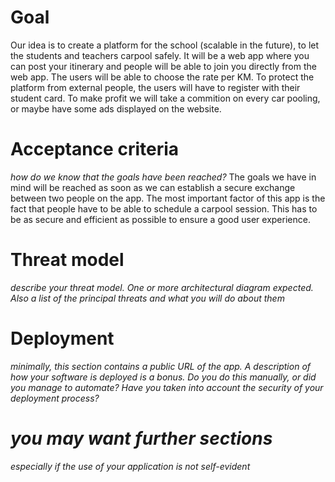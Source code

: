 # Goal
Our idea is to create a platform for the school (scalable in the future), to let the students and teachers carpool safely. 
It will be a web app where you can post your itinerary and people will be able to join you directly from the web app.
The users will be able to choose the rate per KM.
To protect the platform from external people, the users will have to register with their student card.
To make profit we will take a commition on every car pooling, or maybe have some ads displayed on the website.
# Acceptance criteria
*how do we know that the goals have been reached?*
The goals we have in mind will be reached as soon as we can establish a secure exchange between two people on the app. The most important factor of this app is the fact that people have to be able to schedule a carpool session. This has to be as secure and efficient as possible to ensure a good user experience. 
# Threat model
*describe your threat model. One or more architectural diagram expected. Also a list of the principal threats and what you will do about them*
# Deployment
*minimally, this section contains a public URL of the app. A description of how your software is deployed is a bonus. Do you do this manually, or did you manage to automate? Have you taken into account the security of your deployment process?*
# *you may want further sections*
*especially if the use of your application is not self-evident*
